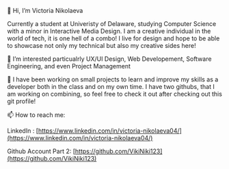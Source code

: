 👋 Hi, I’m Victoria Nikolaeva

Currently a student at Univeristy of Delaware, studying Computer Science with a minor in Interactive Media Design. I am a creative individual in the world of tech, it is one hell of a combo! I live for design and hope to be able to showcase not only my technical but also my creative sides here!

👀 I’m interested particualrly UX/UI Design, Web Developement, Software Engineering, and even Project Management

💞️ I have been working on small projects to learn and improve my skills as a developer both in the class and on my own time. I have two githubs, that I am working on combining, so feel free to check it out after checking out this git profile!

📫 How to reach me:

LinkedIn : [https://www.linkedin.com/in/victoria-nikolaeva04/](https://www.linkedin.com/in/victoria-nikolaeva04/)

Github Account Part 2: [https://github.com/VikiNiki123](https://github.com/VikiNiki123)
